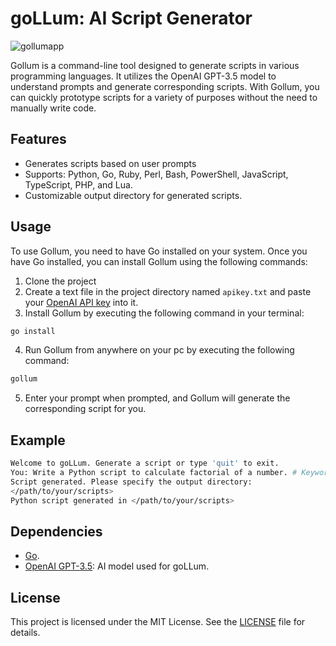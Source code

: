 # goLLum: AI Script Generator 
![gollumapp](https://github.com/joeloftusdev/gollum/assets/152509645/a62b2856-c60d-45f9-95c1-69748d66df15)

Gollum is a command-line tool designed to generate scripts in various programming languages. It utilizes the OpenAI GPT-3.5 model to understand prompts and generate corresponding scripts. With Gollum, you can quickly prototype scripts for a variety of purposes without the need to manually write code.

## Features

- Generates scripts based on user prompts
- Supports: Python, Go, Ruby, Perl, Bash, PowerShell, JavaScript, TypeScript, PHP, and Lua.
- Customizable output directory for generated scripts.


## Usage
To use Gollum, you need to have Go installed on your system. Once you have Go installed, you can install Gollum using the following commands:

1. Clone the project
2. Create a text file in the project directory named `apikey.txt` and paste your [OpenAI API key](https://platform.openai.com/api-keys) into it.
3. Install Gollum by executing the following command in your terminal:
```bash
go install
```
4. Run Gollum from anywhere on your pc by executing the following command:
```bash
gollum
```
5. Enter your prompt when prompted, and Gollum will generate the corresponding script for you.

## Example

```bash
Welcome to goLLum. Generate a script or type 'quit' to exit.
You: Write a Python script to calculate factorial of a number. # Keyword Python will generate a .py file
Script generated. Please specify the output directory:
</path/to/your/scripts>
Python script generated in </path/to/your/scripts>
```

## Dependencies

- [Go](golang.org).
- [OpenAI GPT-3.5](https://openai.com): AI model used for goLLum.

## License

This project is licensed under the MIT License. See the [LICENSE](LICENSE) file for details.

